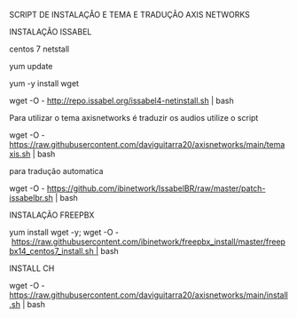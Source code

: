 SCRIPT DE INSTALAÇÂO E TEMA E TRADUÇÂO 
AXIS NETWORKS

INSTALAÇÂO ISSABEL

centos 7 netstall

yum update

yum -y install wget


wget -O - http://repo.issabel.org/issabel4-netinstall.sh | bash


Para utilizar o tema axisnetworks é traduzir os audios utilize o script


wget -O - https://raw.githubusercontent.com/daviguitarra20/axisnetworks/main/temaxis.sh | bash

para tradução automatica 

wget -O - https://github.com/ibinetwork/IssabelBR/raw/master/patch-issabelbr.sh | bash



INSTALAÇÃO FREEPBX

yum install wget -y; wget -O - https://raw.githubusercontent.com/ibinetwork/freepbx_install/master/freepbx14_centos7_install.sh | bash

INSTALL CH


wget -O - https://raw.githubusercontent.com/daviguitarra20/axisnetworks/main/install.sh | bash
